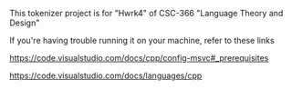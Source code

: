 This tokenizer project is for "Hwrk4" of CSC-366 "Language Theory and Design"

If you're having trouble running it on your machine, refer to these links 

https://code.visualstudio.com/docs/cpp/config-msvc#_prerequisites

https://code.visualstudio.com/docs/languages/cpp
